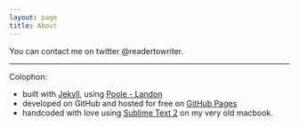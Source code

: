 ```yaml
---
layout: page
title: About
---
```


You can contact me on twitter @readertowriter.

- - -

Colophon:

* built with [Jekyll](http://jekyllrb.com), using [Poole - Landon](getpoole.com)
* developed on GitHub and hosted for free on [GitHub Pages](https://pages.github.com)
* handcoded with love using [Sublime Text 2](http://sublimetext.com) on my very old macbook.